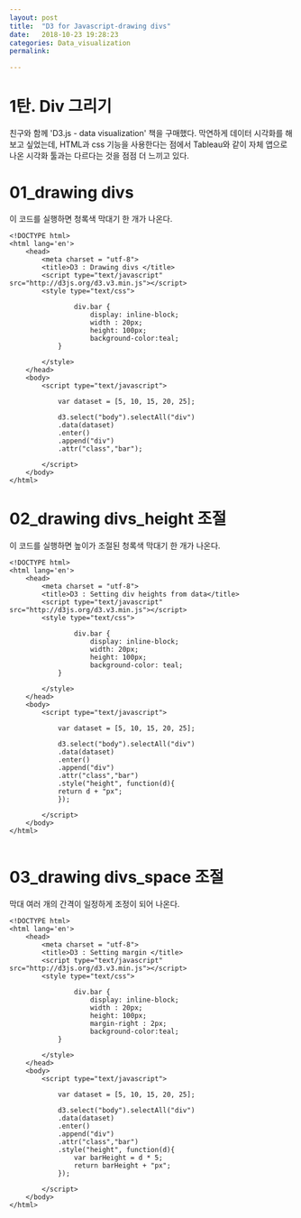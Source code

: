 ```yaml
---
layout: post
title:  "D3 for Javascript-drawing divs"
date:   2018-10-23 19:28:23
categories: Data_visualization
permalink: 

---
```


**1탄. Div 그리기**
===================

친구와 함께 'D3.js - data visualization' 책을 구매했다. 막연하게 데이터 시각화를 해보고 싶었는데, HTML과 css 기능을 사용한다는 점에서 Tableau와 같이 자체 앱으로 나온 시각화 툴과는 다르다는 것을 점점 더 느끼고 있다.

# 01_drawing divs

이 코드를 실행하면 청록색 막대기 한 개가 나온다.

```
<!DOCTYPE html>
<html lang='en'>
	<head>
		<meta charset = "utf-8">
		<title>D3 : Drawing divs </title>
        <script type="text/javascript" src="http://d3js.org/d3.v3.min.js"></script>
		<style type="text/css">

				div.bar {
					display: inline-block;
					width : 20px;
					height: 100px;
					background-color:teal;
			}

		</style>
	</head>
	<body>
		<script type="text/javascript">

			var dataset = [5, 10, 15, 20, 25];

			d3.select("body").selectAll("div")
			.data(dataset)
			.enter()
			.append("div")
			.attr("class","bar");

		</script>
	</body>
</html>
```


# 02_drawing divs_height 조절

이 코드를 실행하면 높이가 조절된 청록색 막대기 한 개가 나온다.

```
<!DOCTYPE html>
<html lang='en'>
	<head>
		<meta charset = "utf-8">
		<title>D3 : Setting div heights from data</title>
		<script type="text/javascript" src="http://d3js.org/d3.v3.min.js"></script>
		<style type="text/css">

				div.bar {
					display: inline-block;
					width: 20px;
					height: 100px;
					background-color: teal;
			}

		</style>
	</head>
	<body>
		<script type="text/javascript">

			var dataset = [5, 10, 15, 20, 25];

			d3.select("body").selectAll("div")
			.data(dataset)
			.enter()
			.append("div")
			.attr("class","bar")
			.style("height", function(d){
			return d + "px";
			});
		
		</script>
	</body>
</html>
			
```

# 03_drawing divs_space 조절

막대 여러 개의 간격이 일정하게 조정이 되어 나온다.
```
<!DOCTYPE html>
<html lang='en'>
	<head>
		<meta charset = "utf-8">
		<title>D3 : Setting margin </title>
        <script type="text/javascript" src="http://d3js.org/d3.v3.min.js"></script>
		<style type="text/css">

				div.bar {
					display: inline-block;
					width : 20px;
					height: 100px;
					margin-right : 2px;
					background-color:teal;
			}

		</style>
	</head>
	<body>
		<script type="text/javascript">

			var dataset = [5, 10, 15, 20, 25];

			d3.select("body").selectAll("div")
			.data(dataset)
			.enter()
			.append("div")
			.attr("class","bar")
			.style("height", function(d){
				var barHeight = d * 5;
				return barHeight + "px";
			});

		</script>
	</body>
</html>
```
